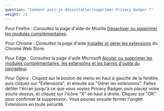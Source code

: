 ```yaml
---
question: 'Comment puis-je désinstaller/supprimer Privacy Badger ?'
weight: 21
---
```


Pour Firefox : Consultez la page d'aide de Mozilla [Désactiver ou supprimer les modules complémentaires](https://support.mozilla.org/fr/kb/desactiver-supprimer-modules#w_disabling-and-removing-extensions).

Pour Chrome : Consultez la page d'aide [Installer et gérer les extensions](https://support.google.com/chrome_webstore/answer/2664769?hl=fr) du Chrome Web Store.

Pour Edge : Consultez la page d'aide Microsoft [Ajouter ou supprimer les modules complémentaires, les extensions et les barres d'outils du navigateur](https://support.microsoft.com/fr-fr/microsoft-edge/ajouter-d%C3%A9sactiver-ou-supprimer-des-extensions-dans-microsoft-edge-9c0ec68c-2fbc-2f2c-9ff0-bdc76f46b026).

Pour Opera : Cliquez sur le bouton de menu en haut à gauche de la fenêtre, puis cliquez sur "Extensions", et ensuite sur "Gérer les extensions". Faites défiler l'écran jusqu'à ce que vous voyiez Privacy Badger, puis placez votre souris dessus, et cliquez sur l'icône "X" en haut à droite. Cliquez sur "OK" pour confirmer la suppression. Vous pouvez ensuite fermer l'onglet Extensions en toute sécurité.
